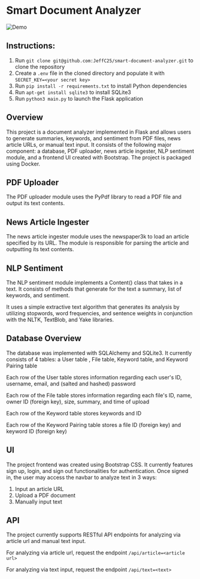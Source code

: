 # Smart Document Analyzer

![Demo](https://github.com/JeffC25/smart-document-analyzer/blob/main/documents/demo.gif)

## Instructions:

1. Run `git clone git@github.com:JeffC25/smart-document-analyzer.git` to clone the repository
2. Create a `.env` file in the cloned directory and populate it with `SECRET_KEY=<your secret key>`
3. Run `pip install -r requirements.txt` to install Python dependencies
4. Run `apt-get install sqlite3` to install SQLite3
5. Run `python3 main.py` to launch the Flask application

## Overview

This project is a document analyzer implemented in Flask and allows users to generate summaries, keywords, and sentiment from PDF files, news article URLs, or manual text input. It consists of the following major component: a database, PDF uploader, news article ingester, NLP sentiment module, and a frontend UI created with Bootstrap. The project is packaged using Docker.

## PDF Uploader

The PDF uploader module uses the PyPdf library to read a PDF file and output its text contents.

## News Article Ingester

The news article ingester module uses the newspaper3k to load an article specified by its URL. The module is responsible for parsing the article and outputting its text contents.

## NLP Sentiment

The NLP sentiment module implements a Content() class that takes in a text. It consists of methods that generate for the text a summary, list of keywords, and sentiment.

It uses a simple extractive text algorithm that generates its analysis by utilizing stopwords, word frequencies, and sentence weights in conjunction with the NLTK, TextBlob, and Yake libraries.

## Database Overview 

The database was implemented with SQLAlchemy and SQLite3. It currently consists of 4 tables: a User table , File table, Keyword table, and Keyword Pairing table

Each row of the User table stores information regarding each user's ID, username, email, and (salted and hashed) password

Each row of the File table stores information regarding each file's ID, name, owner ID (foreign key), size, summary, and time of upload

Each row of the Keyword table stores keywords and ID

Each row of the Keyword Pairing table stores a file ID (foreign key) and keyword ID (foreign key)

## UI

The project frontend was created using Bootstrap CSS. It currently features sign up, login, and sign out functionalities for authentication. Once signed in, the user may access the navbar to analyze text in 3 ways: 
1. Input an article URL
2. Upload a PDF document
3. Manually input text

## API

The project currently supports RESTful API endpoints for analyzing via article url and manual text input. 

For analyzing via article url, request the endpoint `/api/article=<article url>`

For analyzing via text input, request the endpoint `/api/text=<text>`
